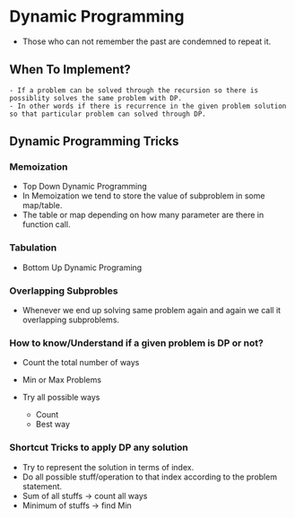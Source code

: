 # Dynamic Programming

- Those who can not remember the past are condemned to repeat it.

## When To Implement?

    - If a problem can be solved through the recursion so there is possiblity solves the same problem with DP.
    - In other words if there is recurrence in the given problem solution so that particular problem can solved through DP.

## Dynamic Programming Tricks

### Memoization

- Top Down Dynamic Programming
- In Memoization we tend to store the value of subproblem in some map/table.
- The table or map depending on how many parameter are there in function call.

### Tabulation

- Bottom Up Dynamic Programing

### Overlapping Subprobles

- Whenever we end up solving same problem again and again we call it overlapping subproblems.

### How to know/Understand if a given problem is DP or not?

- Count the total number of ways
- Min or Max Problems

- Try all possible ways
    - Count 
    - Best way

### Shortcut Tricks to apply DP any solution

- Try to represent the solution in terms of index.
- Do all possible stuff/operation to that index according to the problem statement.
- Sum of all stuffs -> count all ways
- Minimum of stuffs -> find Min
